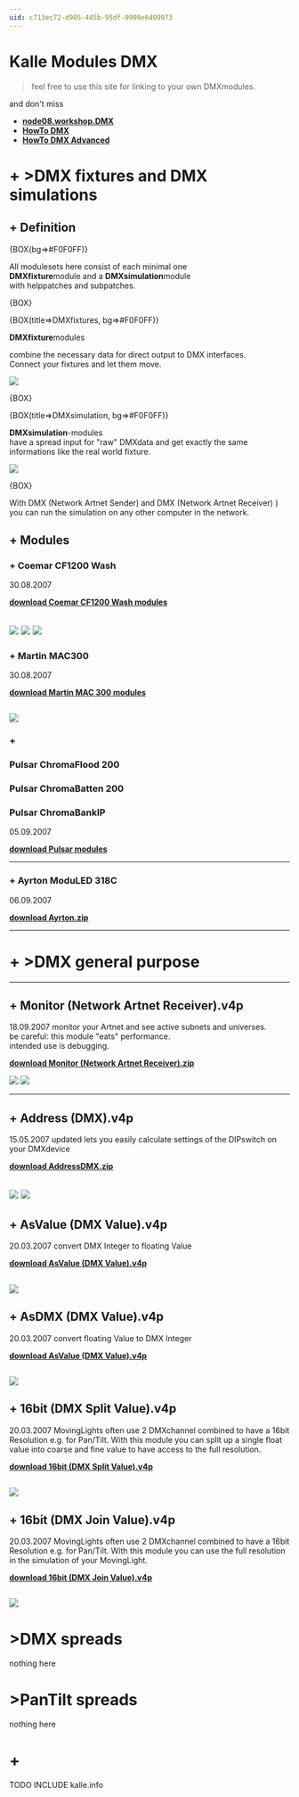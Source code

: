 ```yaml
---
uid: c713ec72-d985-445b-95df-0909e6409973
---
```


# Kalle Modules DMX
>feel free to use this site for linking to your own DMXmodules.  

and don't miss   
* **[node08.workshop.DMX](xref:086375e6-a403-472b-84dd-7b95a13bdde2)**  
* **[HowTo DMX](xref:)**   
* **[HowTo DMX Advanced](xref:b54e17f0-5939-4e9e-bdd3-0ef7d2623929)**  

# + >DMX fixtures and DMX simulations
## + Definition

{BOX(bg=>#F0F0FF)}  

All modulesets here consist of each minimal one   
**DMXfixture**module and a **DMXsimulation**module   
with helppatches and subpatches.  

{BOX}  


{BOX(title=>DMXfixtures, bg=>#F0F0FF)}  

**DMXfixture**modules  
 
combine the necessary data for direct output to DMX interfaces.   
Connect your fixtures and let them move.  

![](~/img/coemarcf1200washdmxfixtures_2007.08.3014.58.23.jpg "")  

{BOX}  

{BOX(title=>DMXsimulation, bg=>#F0F0FF)}  

**DMXsimulation**-modules   
have a spread input for "raw" DMXdata and get exactly the same informations like the real world fixture.  

![](~/img/coemarcf1200washdmxsimulation_2007.08.3015.10.34.jpg "")  

{BOX}  

With <span class="node">DMX (Network Artnet Sender)</span> and <span class="node">DMX (Network Artnet Receiver)</span> ) you can run the simulation on any other computer in the network.  

## + Modules
### + Coemar CF1200 Wash
 30.08.2007

**<a href="http://vvvv.org/tiki-download_file.php?fileId=1254" class="extURL" target="_blank">download Coemar CF1200 Wash modules</a>**  

![](~/img/coemarcf1200washdmxfixtures_2007.08.3014.58.23.jpg "") ![](~/img/coemarcf1200washdmxsimulation_2007.08.3015.10.34.jpg "") ![](~/img/coemarcf1200washdmxfixtureshelp_2007_1.08 "")  
---  
### + Martin MAC300
 30.08.2007

**<a href="http://vvvv.org/tiki-download_file.php?fileId=1253" class="extURL" target="_blank">download Martin MAC 300 modules</a>**  

![](~/img/martinmac300dmxfixtures_2007.08.3015.16.19.jpg "")   
---  
### +
###  Pulsar ChromaFlood 200
###  Pulsar ChromaBatten 200
###  Pulsar ChromaBankIP
 05.09.2007

**<a href="http://vvvv.org/tiki-download_file.php?fileId=1260" class="extURL" target="_blank">download Pulsar modules</a>**  


---  
### + Ayrton ModuLED 318C
 06.09.2007

**<a href="http://vvvv.org/tiki-download_file.php?fileId=1262" class="extURL" target="_blank">download Ayrton.zip</a>**  


---  
# + >DMX general purpose
---  
## + Monitor (Network Artnet Receiver).v4p
 18.09.2007 
monitor your Artnet and see active subnets and universes.   
be careful: this module "eats" performance.  
intended use is debugging.  

**<a href="http://vvvv.org/tiki-download_file.php?fileId=1283" class="extURL" target="_blank">download Monitor (Network Artnet Receiver).zip</a>**  


![](~/img/monitornetworkartnetreceiver_2007.09.1817.27.01.jpg "") ![](~/img/monitornetworkartnetreceiverhelp_2007.09.1817.28.36.jpg "")  

---  
## + Address (DMX).v4p
 15.05.2007 updated
lets you easily calculate settings of the DIPswitch on your DMXdevice  

**<a href="http://vvvv.org/tiki-download_file.php?fileId=1133" class="extURL" target="_blank">download AddressDMX.zip</a>**  


![](~/img/addressdmx_2007.06.1517.29.11.jpg "") ![](~/img/addressdmxhelp_2007.06.1517.29.14.jpg "")  
---  
## + AsValue (DMX Value).v4p
 20.03.2007
convert DMX Integer to floating Value  

**<a href="http://vvvv.org/tiki-download_file.php?fileId=1068" class="extURL" target="_blank">download AsValue (DMX Value).v4p</a>**  


![](~/img/asvaluedmxvalue_2007.03.2100.23.38.jpg "")   
---  
## + AsDMX (DMX Value).v4p
 20.03.2007
convert floating Value to DMX Integer  

**<a href="http://vvvv.org/tiki-download_file.php?fileId=1069" class="extURL" target="_blank">download AsValue (DMX Value).v4p</a>**  


![](~/img/asdmxdmxvalue_2007.03.2100.23.35.jpg "")   
---  

## + 16bit (DMX Split Value).v4p
 20.03.2007
MovingLights often use 2 DMXchannel combined to have a 16bit Resolution e.g. for Pan/Tilt. With this module you can split up a single float value into coarse and fine value to have access to the full resolution.  

**<a href="http://vvvv.org/tiki-download_file.php?fileId=1072" class="extURL" target="_blank">download 16bit (DMX Split Value).v4p</a>**  


![](~/img/16bitdmxsplitvalue_2007.03.2112.29.38.jpg "")   
---  
## + 16bit (DMX Join Value).v4p
 20.03.2007
MovingLights often use 2 DMXchannel combined to have a 16bit Resolution e.g. for Pan/Tilt. With this module you can use the full resolution in the simulation of your MovingLight.  

**<a href="http://vvvv.org/tiki-download_file.php?fileId=1071" class="extURL" target="_blank">download 16bit (DMX Join Value).v4p</a>**  


![](~/img/16bitdmxjoinvalue_2007.03.2112.29.36.jpg "")   
---  

#  >DMX spreads
nothing here  
#  >PanTilt spreads
nothing here  

# +
<span class="include">TODO INCLUDE kalle.info</span>